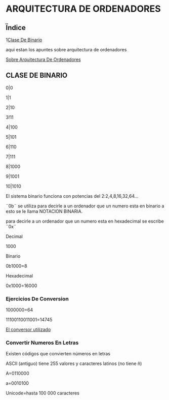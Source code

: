 # ARQUITECTURA DE ORDENADORES

## Ïndice

1[Clase De Binario](#clase-de-binario)

aqui estan los apuntes sobre arquitectura de ordenadores 

[Sobre Arquitectura De Ordenadores](https://grandecovian.es/FGC/files/D.%20Tecnolog%C3%ADa/TIC%20I/Arquitectura/Arquitectura%20de%20ordenadores.pdf)


## CLASE DE BINARIO

0|0

1|1

2|10

3!11

4|100

5|101

6|110

7|111

8|1000

9|1001

10|1010

El sistema binario funciona con potencias del 2:2,4,8,16,32,64...

¨0b¨ se utiliza para decirle a un ordenador que un numero esta en binario a esto se le llama NOTACION BINARIA.

para decirle a un ordenador que un numero esta en hexadecimal se escribe ¨0x¨

Decimal

1000

Binario

0b1000=8

Hexadecimal

0x1000=16000

### Ejercicios De Conversion

1000000=64

11100110011001=14745

[El conversor utilizado](https://es.convertbinary.com/binario-a-decimal/)

### Convertir Numeros En Letras

Existen códigos que convierten números en letras 

ASCII (antiguo) tiene 255 valores y caracteres latinos (no tiene ñ)

A=0110000

a=0010100

Unicode=hasta 100 000 caracteres 

